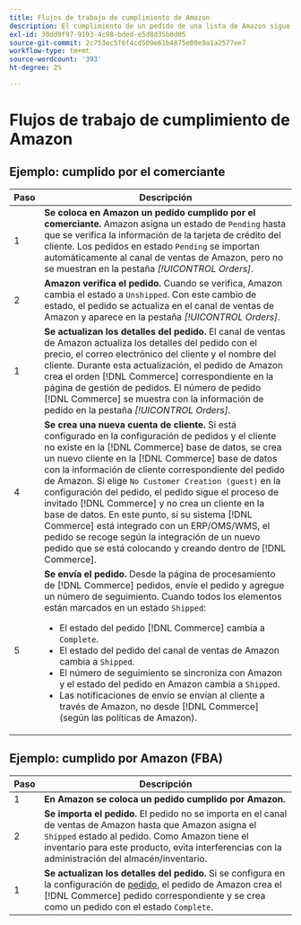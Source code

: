 ```yaml
---
title: Flujos de trabajo de cumplimiento de Amazon
description: El cumplimiento de un pedido de una lista de Amazon sigue una secuencia específica desde el envío del pedido hasta el envío.
exl-id: 30dd9f97-9193-4c98-bded-e5d8d35b0d05
source-git-commit: 2c753ec5f6f4cd509e61b4875e09e9a1a2577ee7
workflow-type: tm+mt
source-wordcount: '393'
ht-degree: 2%

---
```


# Flujos de trabajo de cumplimiento de Amazon

## Ejemplo: cumplido por el comerciante

| Paso | Descripción |
|----|----|
| 1 | **Se coloca en Amazon un pedido cumplido por el comerciante.** Amazon asigna un estado de  `Pending` hasta que se verifica la información de la tarjeta de crédito del cliente. Los pedidos en estado `Pending` se importan automáticamente al canal de ventas de Amazon, pero no se muestran en la pestaña _[!UICONTROL Orders]_. |
| 2 | **Amazon verifica el pedido.** Cuando se verifica, Amazon cambia el estado a  `Unshipped`. Con este cambio de estado, el pedido se actualiza en el canal de ventas de Amazon y aparece en la pestaña _[!UICONTROL Orders]_. |
| 1 | **Se actualizan los detalles del pedido.** El canal de ventas de Amazon actualiza los detalles del pedido con el precio, el correo electrónico del cliente y el nombre del cliente. Durante esta actualización, el pedido de Amazon crea el orden [!DNL Commerce] correspondiente en la página de gestión de pedidos. El número de pedido [!DNL Commerce] se muestra con la información de pedido en la pestaña _[!UICONTROL Orders]_. |
| 4 | **Se crea una nueva cuenta de cliente.** Si está configurado en la configuración de pedidos y el cliente no existe en la  [!DNL Commerce] base de datos, se crea un nuevo cliente en la  [!DNL Commerce] base de datos con la información de cliente correspondiente del pedido de Amazon. Si elige `No Customer Creation (guest)` en la configuración del pedido, el pedido sigue el proceso de invitado [!DNL Commerce] y no crea un cliente en la base de datos. En este punto, si su sistema [!DNL Commerce] está integrado con un ERP/OMS/WMS, el pedido se recoge según la integración de un nuevo pedido que se está colocando y creando dentro de [!DNL Commerce]. |
| 5 | **Se envía el pedido.** Desde la página de procesamiento de  [!DNL Commerce] pedidos, envíe el pedido y agregue un número de seguimiento. Cuando todos los elementos están marcados en un estado `Shipped`:<ul><li>El estado del pedido [!DNL Commerce] cambia a `Complete`.</li><li>El estado del pedido del canal de ventas de Amazon cambia a `Shipped`.</li><li>El número de seguimiento se sincroniza con Amazon y el estado del pedido en Amazon cambia a `Shipped`.</li><li>Las notificaciones de envío se envían al cliente a través de Amazon, no desde [!DNL Commerce] (según las políticas de Amazon). |

## Ejemplo: cumplido por Amazon (FBA)

| Paso | Descripción |
|---|---|
| 1 | **En Amazon se coloca un pedido cumplido por Amazon.** |
| 2 | **Se importa el pedido.** El pedido no se importa en el canal de ventas de Amazon hasta que Amazon asigna el  `Shipped` estado al pedido. Como Amazon tiene el inventario para este producto, evita interferencias con la administración del almacén/inventario. |
| 1 | **Se actualizan los detalles del pedido.** Si se configura en la configuración de  [pedido](./order-settings.md), el pedido de Amazon crea el  [!DNL Commerce] pedido correspondiente y se crea como un pedido con el estado  `Complete`. |
